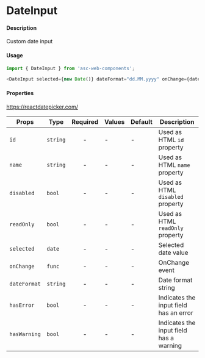 # DateInput

#### Description

Custom date input

#### Usage

```js
import { DateInput } from 'asc-web-components';

<DateInput selected={new Date()} dateFormat="dd.MM.yyyy" onChange={date => {}}/>
```

#### Properties

https://reactdatepicker.com/

| Props        | Type     | Required | Values | Default | Description                             |
| ------------ | -------- | :------: | ------ | ------- | --------------------------------------- |
| `id`         | `string` |    -     | -      | -       | Used as HTML `id` property              |
| `name`       | `string` |    -     | -      | -       | Used as HTML `name` property            |
| `disabled`   | `bool`   |    -     | -      | -       | Used as HTML `disabled` property        |
| `readOnly`   | `bool`   |    -     | -      | -       | Used as HTML `readOnly` property        |
| `selected`   | `date`   |    -     | -      | -       | Selected date value                     |
| `onChange`   | `func`   |    -     | -      | -       | OnChange event                          |
| `dateFormat` | `string` |    -     | -      | -       | Date format string                      |
| `hasError`   | `bool`   |    -     | -      | -       | Indicates the input field has an error  |
| `hasWarning` | `bool`   |    -     | -      | -       | Indicates the input field has a warning |
